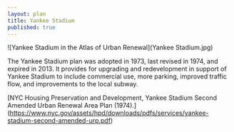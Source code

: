 ```yaml
---
layout: plan
title: Yankee Stadium
published: true
---
```


![Yankee Stadium in the Atlas of Urban Renewal](Yankee Stadium.jpg)

The Yankee Stadium plan was adopted in 1973, last revised in 1974, and expired in 2013. It provides for upgrading and redevelopment in support of Yankee Stadium to include commercial use, more parking, improved traffic flow, and improvements to the local subway.

[NYC Housing Preservation and Development, Yankee Stadium Second Amended Urban Renewal Area Plan (1974).]
(https://www.nyc.gov/assets/hpd/downloads/pdfs/services/yankee-stadium-second-amended-urp.pdf)
